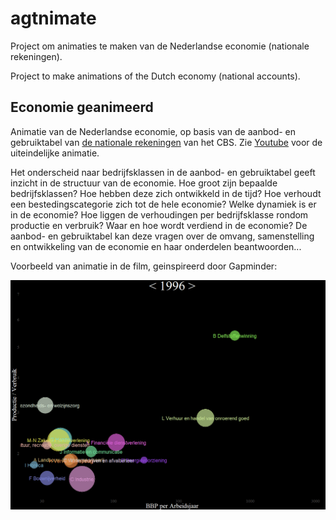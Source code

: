agtnimate
=========

Project om animaties te maken van de Nederlandse economie (nationale rekeningen).

Project to make animations of the Dutch economy (national accounts).


Economie geanimeerd
-------------------

Animatie van de Nederlandse economie, op basis van de aanbod- en gebruiktabel van [de nationale rekeningen](https://www.cbs.nl/nl-nl/economie/macro-economie/wat-zijn-de-nationale-rekeningen-) van het CBS. Zie [Youtube](https://www.youtube.com/watch?v=ze1qyBfhCBQ) voor de uiteindelijke animatie.

Het onderscheid naar bedrijfsklassen in de aanbod- en gebruiktabel geeft inzicht in de structuur van de economie. Hoe groot zijn bepaalde bedrijfsklassen? Hoe hebben deze zich ontwikkeld in de tijd? Hoe verhoudt een bestedingscategorie zich tot de hele economie? Welke dynamiek is er in de economie? Hoe liggen de verhoudingen per bedrijfsklasse rondom productie en verbruik? Waar en hoe wordt verdiend in de economie? De aanbod- en gebruiktabel kan deze vragen over de omvang, samenstelling en ontwikkeling van de economie en haar onderdelen beantwoorden...

Voorbeeld van animatie in de film, geinspireerd door Gapminder:

![Voorbeeld animatie](./img/plot_gapminder.gif)
